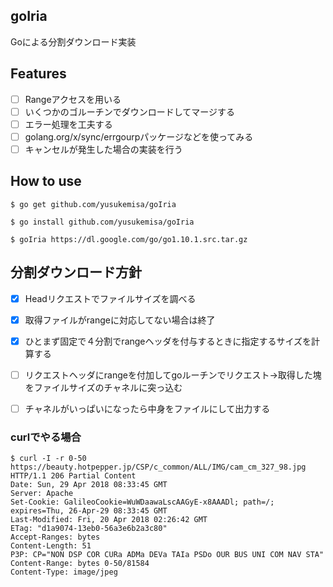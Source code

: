 ## goIria
Goによる分割ダウンロード実装

## Features
- [ ] Rangeアクセスを用いる
- [ ] いくつかのゴルーチンでダウンロードしてマージする
- [ ] エラー処理を工夫する
- [ ] golang.org/x/sync/errgourpパッケージなどを使ってみる
- [ ] キャンセルが発生した場合の実装を行う

## How to use
```
$ go get github.com/yusukemisa/goIria

$ go install github.com/yusukemisa/goIria

$ goIria https://dl.google.com/go/go1.10.1.src.tar.gz
```

## 分割ダウンロード方針
- [x] Headリクエストでファイルサイズを調べる
- [x] 取得ファイルがrangeに対応してない場合は終了
- [x] ひとまず固定で４分割でrangeヘッダを付与するときに指定するサイズを計算する
- [ ] リクエストヘッダにrangeを付加してgoルーチンでリクエスト→取得した塊をファイルサイズのチャネルに突っ込む
- [ ] チャネルがいっぱいになったら中身をファイルにして出力する




### curlでやる場合
```
$ curl -I -r 0-50 https://beauty.hotpepper.jp/CSP/c_common/ALL/IMG/cam_cm_327_98.jpg
HTTP/1.1 206 Partial Content
Date: Sun, 29 Apr 2018 08:33:45 GMT
Server: Apache
Set-Cookie: GalileoCookie=WuWDaawaLscAAGyE-x8AAADl; path=/; expires=Thu, 26-Apr-29 08:33:45 GMT
Last-Modified: Fri, 20 Apr 2018 02:26:42 GMT
ETag: "d1a9074-13eb0-56a3e6b2a3c80"
Accept-Ranges: bytes
Content-Length: 51
P3P: CP="NON DSP COR CURa ADMa DEVa TAIa PSDo OUR BUS UNI COM NAV STA"
Content-Range: bytes 0-50/81584
Content-Type: image/jpeg
```

